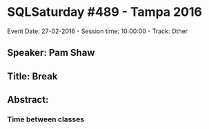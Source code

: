 # SQLSaturday #489 - Tampa 2016
Event Date: 27-02-2016 - Session time: 10:00:00 - Track: Other
## Speaker: Pam Shaw
## Title: Break
## Abstract:
### Time between classes
